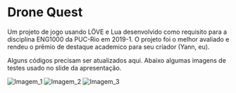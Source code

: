 # Drone Quest
Um projeto de jogo usando LÖVE e Lua desenvolvido como requisito para a disciplina ENG1000 da PUC-Rio em 2019-1. O projeto foi o melhor avaliado e rendeu o prêmio de destaque academico para seu criador (Yann, eu). 

Alguns códigos precisam ser atualizados aqui. Abaixo algumas imagens de testes usado no slide da apresentação.

![Imagem_1](https://raw.githubusercontent.com/yanndias/drone-quest/master/doc/imagem.jpeg)
![Imagem_2](https://raw.githubusercontent.com/yanndias/drone-quest/master/doc/imagem3.jpeg)
![Imagem_3](https://raw.githubusercontent.com/yanndias/drone-quest/master/doc/imagem2.jpeg)
